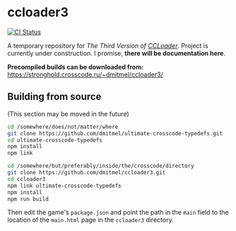 # ccloader3

[![CI Status](https://github.com/dmitmel/ccloader3/workflows/CI/badge.svg)](https://github.com/dmitmel/ccloader3/actions?query=workflow:CI)

A temporary repository for _The Third Version of [CCLoader](https://github.com/CCDirectLink/CCLoader)_. Project is currently under construction. I promise, **there will be documentation here**.

**Precompiled builds can be downloaded from:** https://stronghold.crosscode.ru/~dmitmel/ccloader3/

## Building from source

(This section may be moved in the future)

```bash
cd /somewhere/does/not/matter/where
git clone https://github.com/dmitmel/ultimate-crosscode-typedefs.git
cd ultimate-crosscode-typedefs
npm install
npm link

cd /somewhere/but/preferably/inside/the/crosscode/directory
git clone https://github.com/dmitmel/ccloader3.git
cd ccloader3
npm link ultimate-crosscode-typedefs
npm install
npm run build
```

Then edit the game's `package.json` and point the path in the `main` field to the location of the `main.html` page in the `ccloader3` directory.
